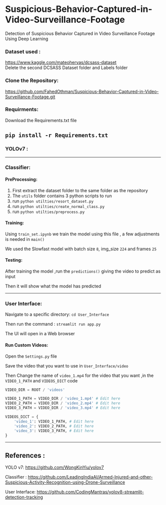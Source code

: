 # Suspicious-Behavior-Captured-in-Video-Surveillance-Footage
Detection of Suspicious Behavior Captured in Video Surveillance Footage Using Deep Learning

### Dataset used :
 https://www.kaggle.com/mateohervas/dcsass-dataset   
 Delete the second DCSASS Dataset folder and Labels folder
 
### Clone the Repository:
https://github.com/FahedOthman/Suspicious-Behavior-Captured-in-Video-Surveillance-Footage.git

### Requirments:
Download the Requirements.txt file 

`pip install -r Requirements.txt`
---------------------------------------------------------------
### YOLOv7 :
---------------------------------------------------------------
### Classifier:
#### PreProcessing:
  1. First extract the dataset folder to the same folder as the repository
  2. The `utils` folder contains 3 python scripts to run
  3. run `python utilties/resort_dataset.py`
  4. run `python utilties/create_normal_class.py`
  5. run `python utilties/preprocess.py`

#### Training:
Using `train_set.ipynb` we train the model using this file , a few adjustments is needed in `main()`

We used the Slowfast model with batch size `8`, img_size `224` and frames `25`

#### Testing:
After training the model ,run the `predictions()` giving the video to predict as input

Then it will show what the model has predicted 

---------------------------------------------------------------
### User Interface:
Navigate to a specific directory: `cd User_Interface`

Then run the command : `streamlit run app.py` 

The UI will open in a Web browser

#### Run Custom Videos:
Open the `Settings.py` file 

Save the video that you want to use in `User_Interface/video`

Then Change the name of `video_1.mp4` for the video that you want ,in the `VIDEO_1_PATH` and `VIDEOS_DICT` code

```python
VIDEO_DIR = ROOT / 'videos' 

VIDEO_1_PATH = VIDEO_DIR / 'video_1.mp4' # Edit here
VIDEO_2_PATH = VIDEO_DIR / 'video_2.mp4' # Edit here
VIDEO_3_PATH = VIDEO_DIR / 'video_3.mp4' # Edit here

VIDEOS_DICT = {
    'video_1': VIDEO_1_PATH, # Edit here
    'video_2': VIDEO_2_PATH, # Edit here
    'video_3': VIDEO_3_PATH, # Edit here
}


```



---------------------------------------------------------------
## References :
YOLO v7: https://github.com/WongKinYiu/yolov7

Classifier : https://github.com/LeadingIndiaAI/Armed-Injured-and-other-Suspicious-Activity-Recognition-using-Drone-Surveillance

User Interface: https://github.com/CodingMantras/yolov8-streamlit-detection-tracking
